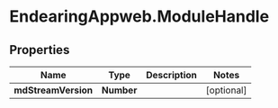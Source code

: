 # EndearingAppweb.ModuleHandle

## Properties
Name | Type | Description | Notes
------------ | ------------- | ------------- | -------------
**mdStreamVersion** | **Number** |  | [optional] 
